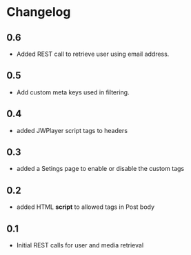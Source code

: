 # Changelog

## 0.6
- Added REST call to retrieve user using email address.

## 0.5
- Add custom meta keys used in filtering.

## 0.4
- added JWPlayer script tags to headers

## 0.3
- added a Setings page to enable or disable the custom tags

## 0.2
- added HTML **script** to allowed tags in Post body

## 0.1
- Initial REST calls for user and media retrieval
